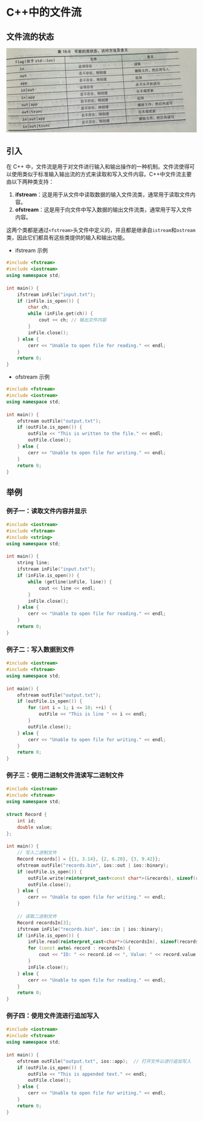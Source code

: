 # C++中的文件流

## 文件流的状态

![文件流状态](C++中的文件流.assets/文件流状态.jpg) 

##  引入

在 C++ 中，文件流是用于对文件进行输入和输出操作的一种机制。文件流使得可以使用类似于标准输入输出流的方式来读取和写入文件内容。C++中文件流主要由以下两种类支持：

1. **ifstream**：这是用于从文件中读取数据的输入文件流类，通常用于读取文件内容。
2. **ofstream**：这是用于向文件中写入数据的输出文件流类，通常用于写入文件内容。

这两个类都是通过`<fstream>`头文件中定义的，并且都是继承自`istream`和`ostream`类，因此它们都具有这些类提供的输入和输出功能。

+ ifstream 示例

```C++
#include <fstream>
#include <iostream>
using namespace std;

int main() {
    ifstream inFile("input.txt");
    if (inFile.is_open()) {
        char ch;
        while (inFile.get(ch)) {
            cout << ch; // 输出文件内容
        }
        inFile.close();
    } else {
        cerr << "Unable to open file for reading." << endl;
    }
    return 0;
}
```

+ ofstream 示例

```c++
#include <fstream>
#include <iostream>
using namespace std;

int main() {
    ofstream outFile("output.txt");
    if (outFile.is_open()) {
        outFile << "This is written to the file." << endl;
        outFile.close();
    } else {
        cerr << "Unable to open file for writing." << endl;
    }
    return 0;
}
```

## 举例

### 例子一：读取文件内容并显示

```c++
#include <iostream>
#include <fstream>
#include <string>
using namespace std;

int main() {
    string line;
    ifstream inFile("input.txt");
    if (inFile.is_open()) {
        while (getline(inFile, line)) {
            cout << line << endl;
        }
        inFile.close();
    } else {
        cerr << "Unable to open file for reading." << endl;
    }
    return 0;
}
```

### 例子二：写入数据到文件

```c++
#include <iostream>
#include <fstream>
using namespace std;

int main() {
    ofstream outFile("output.txt");
    if (outFile.is_open()) {
        for (int i = 1; i <= 10; ++i) {
            outFile << "This is line " << i << endl;
        }
        outFile.close();
    } else {
        cerr << "Unable to open file for writing." << endl;
    }
    return 0;
}
```

### 例子三：使用二进制文件流读写二进制文件

```c++
#include <iostream>
#include <fstream>
using namespace std;

struct Record {
    int id;
    double value;
};

int main() {
    // 写入二进制文件
    Record records[] = {{1, 3.14}, {2, 6.28}, {3, 9.42}};
    ofstream outFile("records.bin", ios::out | ios::binary);
    if (outFile.is_open()) {
        outFile.write(reinterpret_cast<const char*>(&records), sizeof(records));
        outFile.close();
    } else {
        cerr << "Unable to open file for writing." << endl;
    }

    // 读取二进制文件
    Record recordsIn[3];
    ifstream inFile("records.bin", ios::in | ios::binary);
    if (inFile.is_open()) {
        inFile.read(reinterpret_cast<char*>(&recordsIn), sizeof(recordsIn));
        for (const auto& record : recordsIn) {
            cout << "ID: " << record.id << ", Value: " << record.value << endl;
        }
        inFile.close();
    } else {
        cerr << "Unable to open file for reading." << endl;
    }
    return 0;
}
```

### 例子四：使用文件流进行追加写入

```c++
#include <iostream>
#include <fstream>
using namespace std;

int main() {
    ofstream outFile("output.txt", ios::app);  // 打开文件以进行追加写入
    if (outFile.is_open()) {
        outFile << "This is appended text." << endl;
        outFile.close();
    } else {
        cerr << "Unable to open file for writing." << endl;
    }
    return 0;
}
```


